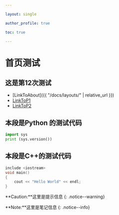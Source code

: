 ```yaml
---

layout: single

author_profile: true

toc: true

---
```


# 首页测试

## 这是第12次测试

- [LinkToAbout]({{ "/docs/layouts/" | relative_url }})
- [LinkToP1](content/CPP/P1.md)
- [LinkToP2](content/Python/P2.md)


## 本段是Python 的测试代码
```python
import sys
print (sys.version())
```

## 本段是C++的测试代码
```cpp
include <iostream>
void main()
{
	cout << "Hello World" << endl;
}
```

**Caution:**这里是提示信息
{: .notice--warning}

**Note:**这里是笔记信息
{: .notice--info}
<!--stackedit_data:
eyJoaXN0b3J5IjpbMTQ3MjU3MjAwM119
-->